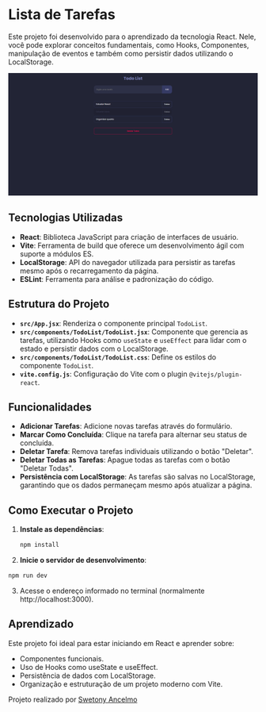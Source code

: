 # Lista de Tarefas

Este projeto foi desenvolvido para o aprendizado da tecnologia React. Nele, você pode explorar conceitos fundamentais, como Hooks, Componentes, manipulação de eventos e também como persistir dados utilizando o LocalStorage.

![Imagem do projeto](./src/assets/imagem.png)

## Tecnologias Utilizadas

- **React**: Biblioteca JavaScript para criação de interfaces de usuário.
- **Vite**: Ferramenta de build que oferece um desenvolvimento ágil com suporte a módulos ES.
- **LocalStorage**: API do navegador utilizada para persistir as tarefas mesmo após o recarregamento da página.
- **ESLint**: Ferramenta para análise e padronização do código.

## Estrutura do Projeto

- **`src/App.jsx`**: Renderiza o componente principal `TodoList`.
- **`src/components/TodoList/TodoList.jsx`**: Componente que gerencia as tarefas, utilizando Hooks como `useState` e `useEffect` para lidar com o estado e persistir dados com o LocalStorage.
- **`src/components/TodoList/TodoList.css`**: Define os estilos do componente `TodoList`.
- **`vite.config.js`**: Configuração do Vite com o plugin `@vitejs/plugin-react`.

## Funcionalidades

- **Adicionar Tarefas**: Adicione novas tarefas através do formulário.
- **Marcar Como Concluída**: Clique na tarefa para alternar seu status de concluída.
- **Deletar Tarefa**: Remova tarefas individuais utilizando o botão "Deletar".
- **Deletar Todas as Tarefas**: Apague todas as tarefas com o botão "Deletar Todas".
- **Persistência com LocalStorage**: As tarefas são salvas no LocalStorage, garantindo que os dados permaneçam mesmo após atualizar a página.

## Como Executar o Projeto

1. **Instale as dependências**:
   ```sh
   npm install

2. **Inicie o servidor de desenvolvimento**:
  ```sh
  npm run dev
  ```

3. Acesse o endereço informado no terminal (normalmente http://localhost:3000).


## Aprendizado

Este projeto foi ideal para estar iniciando em React e aprender sobre:

- Componentes funcionais.
- Uso de Hooks como useState e useEffect.
- Persistência de dados com LocalStorage.
- Organização e estruturação de um projeto moderno com Vite.

Projeto realizado por [Swetony Ancelmo](https://github.com/swetonyancelmo)